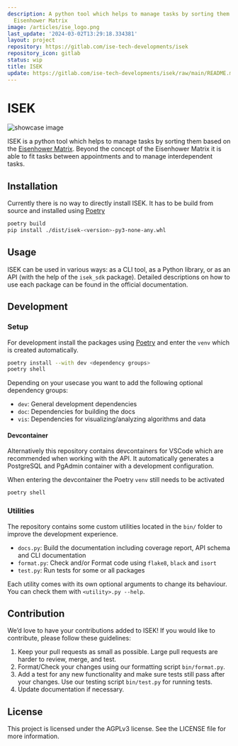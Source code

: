 ```yaml
---
description: A python tool which helps to manage tasks by sorting them based on the
  Eisenhower Matrix
image: /articles/ise_logo.png
last_update: '2024-03-02T13:29:18.334381'
layout: project
repository: https://gitlab.com/ise-tech-developments/isek
repository_icon: gitlab
status: wip
title: ISEK
update: https://gitlab.com/ise-tech-developments/isek/raw/main/README.md
---
```


# ISEK

![showcase image](https://gitlab.com/ise-tech-developments/isek/raw/main/docs/assets/logo.png)

ISEK is a python tool which helps to manage tasks by sorting them based on the [Eisenhower Matrix](https://en.wikipedia.org/wiki/Time_management#The_Eisenhower_Method). Beyond the concept of the Eisenhower Matrix
it is able to fit tasks between appointments and to manage interdependent tasks.

## Installation

Currently there is no way to directly install ISEK. It has to be build from source and installed using [Poetry](https://python-poetry.org/docs/)

```bash
poetry build
pip install ./dist/isek-<version>-py3-none-any.whl
```

## Usage

ISEK can be used in various ways: as a CLI tool, as a Python library, or as an API (with the help of the `isek_sdk` package). Detailed descriptions on how to use each package can be found in the official documentation.

## Development

### Setup

For development install the packages using [Poetry](https://python-poetry.org/docs/) and enter the `venv` which is created automatically.

```bash
poetry install --with dev <dependency groups>
poetry shell
```

Depending on your usecase you want to add the following optional dependency groups:

- `dev`: General development dependencies
- `doc`: Dependencies for building the docs
- `vis`: Dependencies for visualizing/analyzing algorithms and data

#### Devcontainer

Alternatively this repository contains devcontainers for VSCode which are recommended when working with the API. It automatically generates a PostgreSQL and PgAdmin container with a development configuration.

When entering the devcontainer the Poetry `venv` still needs to be activated

```bash
poetry shell
```

### Utilities

The repository contains some custom utilities located in the `bin/` folder to improve the development experience.

- `docs.py`: Build the documentation including coverage report, API schema and CLI documentation
- `format.py`: Check and/or Format code using `flake8`, `black` and `isort`
- `test.py`: Run tests for some or all packages

Each utility comes with its own optional arguments to change its behaviour. You can check them with `<utility>.py --help`.

## Contribution

We’d love to have your contributions added to ISEK! If you would like to contribute, please follow these guidelines:

1. Keep your pull requests as small as possible. Large pull requests are harder to review, merge, and test.
2. Format/Check your changes using our formatting script `bin/format.py`.
3. Add a test for any new functionality and make sure tests still pass after your changes. Use our testing script `bin/test.py` for running tests.
4. Update documentation if necessary.

## License

This project is licensed under the AGPLv3 license. See the LICENSE file for more information.